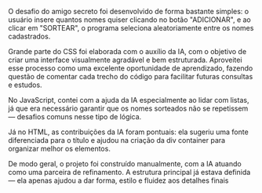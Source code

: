 O desafio do amigo secreto foi desenvolvido de forma bastante simples: o usuário insere quantos nomes quiser clicando no botão "ADICIONAR", e ao clicar em "SORTEAR", o programa seleciona aleatoriamente entre os nomes cadastrados.

Grande parte do CSS foi elaborada com o auxílio da IA, com o objetivo de criar uma interface visualmente agradável e bem estruturada. Aproveitei esse processo como uma excelente oportunidade de aprendizado, fazendo questão de comentar cada trecho do código para facilitar futuras consultas e estudos.

No JavaScript, contei com a ajuda da IA especialmente ao lidar com listas, já que era necessário garantir que os nomes sorteados não se repetissem — desafios comuns nesse tipo de lógica.

Já no HTML, as contribuições da IA foram pontuais: ela sugeriu uma fonte diferenciada para o título e ajudou na criação da div container para organizar melhor os elementos.

De modo geral, o projeto foi construído manualmente, com a IA atuando como uma parceira de refinamento. A estrutura principal já estava definida — ela apenas ajudou a dar forma, estilo e fluidez aos detalhes finais

